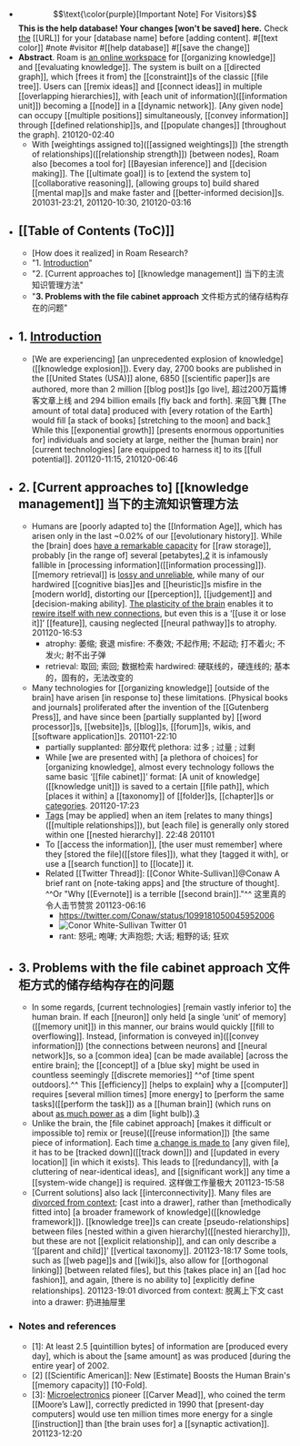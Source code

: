 - $$\text{\color{purple}[Important Note] For Visitors}$$ 
**This is the help database! Your changes [won't be saved] here.** 
Check [the](https://roamresearch.com/#/app/help/page/uuidaba49748-739e-466d-bf79-503fe520381b) [[URL]] for your [database name] before [adding content]. #[[text color]] #note #visitor #[[help database]] #[[save the change]]
- **Abstract**. Roam is [an online workspace]([[workspace]]) for [[organizing knowledge]] and [[evaluating knowledge]]. The system is built on a [[directed graph]], which [frees it from] the [[constraint]]s of the classic [[file tree]]. Users can [[remix ideas]] and [[connect ideas]] in multiple [[overlapping hierarchies]], with [each unit of information]([[information unit]]) becoming a [[node]] in a [[dynamic network]]. [Any given node] can occupy [[multiple positions]] simultaneously, [[convey information]] through [[defined relationship]]s, and [[populate changes]] [throughout the graph]. 
210120-02:40
    - With [weightings assigned to]([[assigned weightings]]) [the strength of relationships]([[relationship strength]]) [between nodes], Roam also [becomes a tool for] [[Bayesian inference]] and [[decision making]]. The [[ultimate goal]] is to [extend the system to] [[collaborative reasoning]], [allowing groups to] build shared [[mental map]]s and make faster and [[better-informed decision]]s. 
201031-23:21, 201120-10:30, 210120-03:16
- ## [[Table of Contents (ToC)]]
    - [How does it realized] in Roam Research?
    - "1. [Introduction]([[introduction]])"
    - "2. [Current approaches to] [[knowledge management]] 当下的主流知识管理方法"
    - "**3. Problems with the file cabinet approach** 文件柜方式的储存结构存在的问题"
- ## 1. [Introduction]([[introduction]])
    - [We are experiencing] [an unprecedented explosion of knowledge]([[knowledge explosion]]). Every day, 2700 books are published in the [[United States (USA)]] alone, 6850 [[scientific paper]]s are authored, more than 2 million [[blog post]]s [go live], 超过200万篇博客文章上线 and 294 billion emails [fly back and forth]. 来回飞舞 [The amount of total data] produced with [every rotation of the Earth] would fill [a stack of books] [stretching to the moon] and back.[1](((Q11MeN5ce))) While this [[exponential growth]] [presents enormous opportunities for] individuals and society at large, neither the [human brain] nor [current technologies] [are equipped to harness it] to its [[full potential]].
201120-11:15, 210120-06:46
- ## 2. [Current approaches to] [[knowledge management]] 当下的主流知识管理方法
    - Humans are [poorly adapted to] the [[Information Age]], which has arisen only in the last ~0.02% of our [[evolutionary history]]. While the [brain] does [have a remarkable capacity]([[capability]]) for [[raw storage]], probably [in the range of] several [petabytes],[2](((LK1ttPbos))) it is infamously fallible in [processing information]([[information processing]]). [[memory retrieval]] is [lossy and unreliable]([[lossy]]), while many of our hardwired [[cognitive bias]]es and [[heuristic]]s misfire in the [modern world], distorting our [[perception]], [[judgement]] and [decision-making ability]. [The plasticity of the brain]([[plasticity]]) enables it to [rewire itself with new connections]([[connection]]), but even this is a ‘[[use it or lose it]]’ [[feature]], causing neglected [[neural pathway]]s to atrophy. 
201120-16:53
        - atrophy: 萎缩; 衰退
misfire: 不奏效; 不起作用; 不起动; 打不着火; 不发火; 射不出子弹
        - retrieval: 取回; 索回; 数据检索
hardwired: 硬联线的，硬连线的; 基本的，固有的，无法改变的
    - Many technologies for [[organizing knowledge]] [outside of the brain] have arisen [in response to] these limitations. [Physical books and journals] proliferated after the invention of the [[Gutenberg Press]], and have since been [partially supplanted by] [[word processor]]s, [[website]]s, [[blog]]s, [[forum]]s, wikis, and [[software application]]s.
201101-22:10 
        - partially supplanted: 部分取代
plethora: 过多 ; 过量 ; 过剩
        - While [we are presented with] [a plethora of choices] for [organizing knowledge], almost every technology follows the same basic ‘[[file cabinet]]’ format: [A unit of knowledge]([[knowledge unit]]) is saved to a certain [[file path]], which [places it within] a [[taxonomy]] of [[folder]]s, [[chapter]]s or [categories]([[category]]). 
201120-17:23
        - [Tags]([[tag]]) [may be applied] when an item [relates to many things]([[multiple relationships]]), but [each file] is generally only stored within one [[nested hierarchy]]. 
22:48 201101
        - To [[access the information]], [the user must remember] where they [stored the file]([[store files]]), what they [tagged it with], or use a [[search function]] to [[locate]] it.
        - Related [[Twitter Thread]]: [[Conor White-Sullivan]]@Conaw
A brief rant on [note-taking apps] and [the structure of thought]. ^^Or "Why [[Evernote]] is a terrible [[second brain]]."^^   这里真的令人击节赞赏
201123-06:16
            - https://twitter.com/Conaw/status/1099181050045952006
            - ![Conor White-Sullivan Twitter 01](https://firebasestorage.googleapis.com/v0/b/firescript-577a2.appspot.com/o/imgs%2Fapp%2FXELiu-Nova%2FqbsyY8N9Sl.png?alt=media&token=d576fbd4-4a3c-4dc7-9f7c-6926221fa466)
            - rant: 怒吼; 咆哮; 大声抱怨; 大话; 粗野的话; 狂欢
- ## **3. Problems with the file cabinet approach** 文件柜方式的储存结构存在的问题
    - In some regards, [current technologies] [remain vastly inferior to] the human brain. If each [[neuron]] only held [a single ‘unit’ of memory]([[memory unit]]) in this manner, our brains would quickly [[fill to overflowing]]. Instead, [information is conveyed in]([[convey information]]) [the connections between neurons] and [[neural network]]s, so a [common idea] [can be made available] [across the entire brain]; the [[concept]] of a [blue sky] might be used in countless seemingly [[discrete memories]] ^^of [time spent outdoors].^^ This [[efficiency]] [helps to explain] why a [[computer]] requires [several million times] [more energy] to [perform the same tasks]([[perform the task]]) as a [[human brain]] (which runs on about [as much power as]([[power]]) a dim [light bulb]).[3](((CYya7R5M4)))
    - Unlike the brain, the [file cabinet approach] [makes it difficult or impossible to] remix or [reuse]([[reuse information]]) [the same piece of information]. Each time [a change is made to]([[change]]) [any given file], it has to be [tracked down]([[track down]]) and [[updated in every location]] [in which it exists]. This leads to [[redundancy]], with [a cluttering of near-identical ideas], and [[significant work]] any time a [[system-wide change]] is required. 这样做工作量极大
201123-15:58
    - [Current solutions] also lack [[interconnectivity]]. Many files are [divorced from context]([[context]]); [cast into a drawer], rather than [methodically fitted into] [a broader framework of knowledge]([[knowledge framework]]). [[knowledge tree]]s can create [pseudo-relationships] between files [nested within a given hierarchy]([[nested hierarchy]]), but these are not [[explicit relationship]], and can only describe a ‘[[parent and child]]’ [[vertical taxonomy]]. 
201123-18:17
        Some tools, such as [[web page]]s and [[wiki]]s, also allow for [[orthogonal linking]] [between related files], but this [takes place in] an [[ad hoc fashion]], and again, [there is no ability to] [explicitly define relationships].
201123-19:01
        divorced from context: 脱离上下文
cast into a drawer: 扔进抽屉里
- ### Notes and references
    - [1]: At least 2.5 [quintillion bytes] of information are [produced every day], which is about the [same amount] as was produced [during the entire year] of 2002. 
    - [2] [[Scientific American]]: New [Estimate] Boosts the Human Brain's [[memory capacity]] [10-Fold].
    - [3]: [Microelectronics]([[microelectronics]]) pioneer [[Carver Mead]], who coined the term [[Moore’s Law]], correctly predicted in 1990 that [present-day computers] would use ten million times more energy for a single [[instruction]] than [the brain uses for] a [[synaptic activation]]. 
201123-12:20
